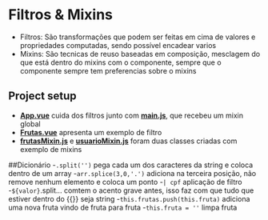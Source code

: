 # Filtros & Mixins

- Filtros: São transformações que podem ser feitas em cima de valores e propriedades computadas, sendo possível encadear varios 
- Mixins: São tecnicas de reuso baseadas em composição, mesclagem do que está dentro do mixins com o componente, sempre que o componente sempre tem preferencias sobre o mixins

## Project setup

- **[App.vue](https://github.com/TheJessicaBohn/VueJS/blob/master/filtros/filtros-mixins-exercicios/src/App.vue)** cuida dos filtros junto com **[main.js](https://github.com/TheJessicaBohn/VueJS/blob/master/filtros/filtros-mixins-exercicios/main.js)**, que recebeu um mixin global
- **[Frutas.vue](https://github.com/TheJessicaBohn/VueJS/blob/master/filtros/filtros-mixins-exercicios/src/Frutas.vue)** apresenta um exemplo de filtro
- **[frutasMixin.js](https://github.com/TheJessicaBohn/VueJS/blob/master/filtros/filtros-mixins-exercicios/src/frutasMixin.js)** e  **[usuarioMixin.js](https://github.com/TheJessicaBohn/VueJS/blob/master/filtros/filtros-mixins-exercicios/src/usuarioMixin.js)** foram duas classes criadas com exemplo de mixins

##Dicionário
-`.split('')` pega cada um dos caracteres da string e coloca dentro de um array 
-`arr.splice(3,0,'.')` adiciona na terceira posição, não remove nenhum elemento e coloca um ponto
-`| cpf`  aplicação de filtro
-`${valor}`.split... comtem o acento grave antes, isso faz com que tudo que estiver dentro do {{}} seja string
-`this.frutas.push(this.fruta)` adiciona uma nova fruta vindo de fruta para fruta
-`this.fruta = ''` limpa fruta